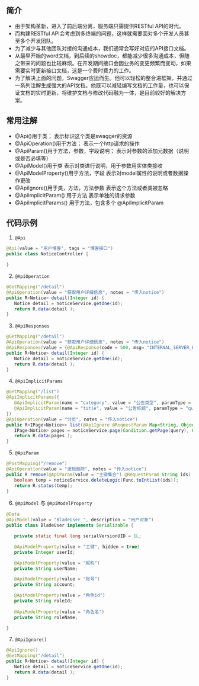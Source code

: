 ## 简介
* 由于架构革新，进入了前后端分离，服务端只需提供RESTful API的时代。
* 而构建RESTful API会考虑到多终端的问题，这样就需要面对多个开发人员甚至多个开发团队。
* 为了减少与其他团队对接的沟通成本，我们通常会写好对应的API接口文档。
* 从最早开始的word文档，到后续的showdoc，都能减少很多沟通成本，但随之带来的问题也比较麻烦。在开发期间接口会因业务的变更频繁而变动，如果需要实时更新接口文档，这是一个费时费力的工作。
* 为了解决上面的问题，Swagger应运而生。他可以轻松的整合进框架，并通过一系列注解生成强大的API文档。他既可以减轻编写文档的工作量，也可以保证文档的实时更新，将维护文档与修改代码融为一体，是目前较好的解决方案。

## 常用注解
* @Api()用于类； 
表示标识这个类是swagger的资源 
* @ApiOperation()用于方法； 
表示一个http请求的操作 
* @ApiParam()用于方法，参数，字段说明； 
表示对参数的添加元数据（说明或是否必填等） 
* @ApiModel()用于类 
表示对类进行说明，用于参数用实体类接收 
* @ApiModelProperty()用于方法，字段 
表示对model属性的说明或者数据操作更改 
* @ApiIgnore()用于类，方法，方法参数 
表示这个方法或者类被忽略 
* @ApiImplicitParam() 用于方法 
表示单独的请求参数 
* @ApiImplicitParams() 用于方法，包含多个 @ApiImplicitParam

## 代码示例
1. `@Api`
```java
@Api(value = "用户博客", tags = "博客接口")
public class NoticeController {

}
```
2. `@ApiOperation`
```java
@GetMapping("/detail")
@ApiOperation(value = "获取用户详细信息", notes = "传入notice")
public R<Notice> detail(Integer id) {
   Notice detail = noticeService.getOne(id);
   return R.data(detail );
}
```
3. `@ApiResponses`
```java
@GetMapping("/detail")
@ApiOperation(value = "获取用户详细信息", notes = "传入notice")
@ApiResponses(value = {@ApiResponse(code = 500, msg= "INTERNAL_SERVER_ERROR", response = R.class)})
public R<Notice> detail(Integer id) {
   Notice detail = noticeService.getOne(id);
   return R.data(detail );
}
```
4. `@ApiImplicitParams`
```java
@GetMapping("/list")
@ApiImplicitParams({
   @ApiImplicitParam(name = "category", value = "公告类型", paramType = "query", dataType = "integer"),
   @ApiImplicitParam(name = "title", value = "公告标题", paramType = "query", dataType = "string")
})
@ApiOperation(value = "分页", notes = "传入notice")
public R<IPage<Notice>> list(@ApiIgnore @RequestParam Map<String, Object> notice, Query query) {
   IPage<Notice> pages = noticeService.page(Condition.getPage(query), Condition.getQueryWrapper(notice, Notice.class));
   return R.data(pages );
}
```
5. `@ApiParam`
```java
@PostMapping("/remove")
@ApiOperation(value = "逻辑删除", notes = "传入notice")
public R remove(@ApiParam(value = "主键集合") @RequestParam String ids) {
   boolean temp = noticeService.deleteLogic(Func.toIntList(ids));
   return R.status(temp);
}
```
6. `@ApiModel` 与 `@ApiModelProperty`
```java
@Data
@ApiModel(value = "BladeUser ", description = "用户对象")
public class BladeUser implements Serializable {

   private static final long serialVersionUID = 1L;

   @ApiModelProperty(value = "主键", hidden = true)
   private Integer userId;

   @ApiModelProperty(value = "昵称")
   private String userName;

   @ApiModelProperty(value = "账号")
   private String account;

   @ApiModelProperty(value = "角色id")
   private String roleId;
 
   @ApiModelProperty(value = "角色名")
   private String roleName;

}
```
7. `@ApiIgnore()`
```java
@ApiIgnore()
@GetMapping("/detail")
public R<Notice> detail(Integer id) {
   Notice detail = noticeService.getOne(id);
   return R.data(detail );
}
```
